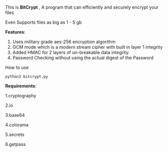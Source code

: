 This is **BitCrypt** , A program that can efficiently and securely encrypt your files 

Even Supports files as big as  1 - 5 gb 


**Features**:

1. Uses military grade aes-256 encryption algorithm
2. GCM mode which is a modern stream cipher with built in layer 1 integrity
3. Added HMAC for 2 layers of un-breakable data integrity.
4. Password Checking without using the actual digest of the Password
   


How to use

```python3 bitcrypt.py```

**Requirements**:

1.cryptography

2.io

3.base64

4.colorama

5.secrets

6.getpass
